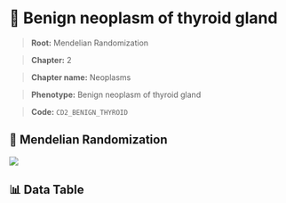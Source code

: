 # 🧪 Benign neoplasm of thyroid gland

> **Root:** Mendelian Randomization

> **Chapter:** 2  

> **Chapter name:** Neoplasms

> **Phenotype:** Benign neoplasm of thyroid gland  

> **Code:** `CD2_BENIGN_THYROID`

## 🧬 Mendelian Randomization  

<img src="/MR/Figures/Forward/CD2_BENIGN_THYROID.png"/>

## 📊 Data Table

<CsvTableMRF src="/MR_Data/Forward/CD2_BENIGN_THYROID.csv"/>
